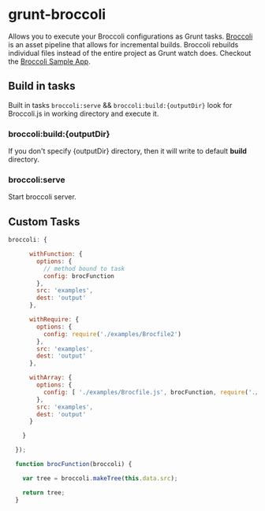 # grunt-broccoli

Allows you to execute your Broccoli configurations as Grunt tasks. [Broccoli](https://github.com/joliss/broccoli) is an asset pipeline that allows for incremental builds. Broccoli rebuilds individual files instead of the entire project as Grunt watch does. Checkout the [Broccoli Sample App](https://github.com/joliss/broccoli-sample-app).

## Build in tasks

Built in tasks ```broccoli:serve``` && ```broccoli:build:{outputDir}``` look for Broccoli.js in working directory and execute it.

### broccoli:build:{outputDir}

If you don't specify {outputDir} directory, then it will write to default **build** directory.

### broccoli:serve

Start broccoli server.

## Custom Tasks

```javascript
broccoli: {

      withFunction: {
        options: {
          // method bound to task
          config: brocFunction
        },
        src: 'examples',
        dest: 'output'
      },

      withRequire: {
        options: {
          config: require('./examples/Brocfile2')
        },
        src: 'examples',
        dest: 'output'
      },

      withArray: {
        options: {
          config: [ './examples/Brocfile.js', brocFunction, require('./examples/Brocfile2') ]
        },
        src: 'examples',
        dest: 'output'
      }

    }

  });

  function brocFunction(broccoli) {

    var tree = broccoli.makeTree(this.data.src);

    return tree;
  }
```

